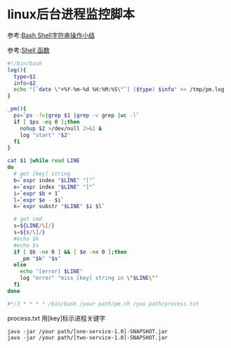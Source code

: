 # linux后台进程监控脚本

参考:[Bash Shell字符串操作小结](https://my.oschina.net/aiguozhe/blog/41557)

参考:[Shell 函数](http://www.runoob.com/linux/linux-shell-func.html)

~~~bash
#!/bin/bash
log(){
  type=$1
  info=$2
  echo "[`date \"+%Y-%m-%d %H:%M:%S\"`] ($type) $info" >> /tmp/pm.log
}

_pm(){
  ps=`ps -fe|grep $1 |grep -v grep |wc -l`
  if [ $ps -eq 0 ];then
    nohup $2 >/dev/null 2>&1 &
    log "start" "$2"
  fi
}

cat $1 |while read LINE
do
  # get [key] string
  b=`expr index "$LINE" "["`
  e=`expr index "$LINE" "]"`
  i=`expr $b + 1`
  l=`expr $e - $i`
  k=`expr substr "$LINE" $i $l`

  # get cmd
  s=${LINE/\[/}
  s=${s/\]/}
  #echo $k
  #echo $s
  if [ $b -ne 0 ] && [ $e -ne 0 ];then
    _pm "$k" "$s"
  else
    echo "[error] $LINE"
    log "error" "miss [key] string in \"$LINE\""
  fi
done

#*/3 * * * * /bin/bash /your path/pm.sh /you path/process.txt
~~~

process.txt 用[key]标示进程关键字
~~~
java -jar /your path/[one-service-1.0]-SNAPSHOT.jar
java -jar /your path/[two-service-1.0]-SNAPSHOT.jar
~~~